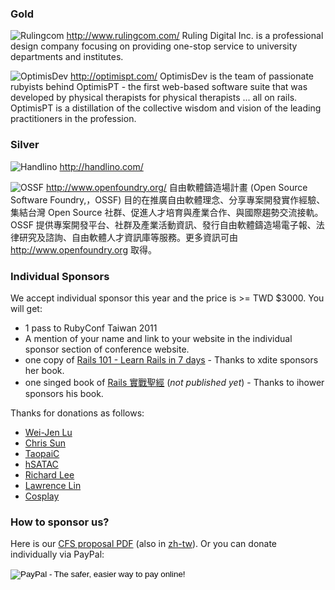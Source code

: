 ### Gold

![Rulingcom](images/sponsors/rulingcom.png)
http://www.rulingcom.com/
Ruling Digital Inc. is a professional design company focusing on providing one-stop service to university departments and institutes.

![OptimisDev](images/sponsors/optimisdev.png)
http://optimispt.com/
OptimisDev is the team of passionate rubyists behind OptimisPT - the first web-based software suite that was developed by physical therapists for physical therapists ... all on rails. OptimisPT is a distillation of the collective wisdom and vision of the leading practitioners in the profession.

### Silver

![Handlino](images/sponsors/handlino.png)
http://handlino.com/

![OSSF](images/sponsors/ossf.png)
http://www.openfoundry.org/
自由軟體鑄造場計畫 (Open Source Software Foundry,，OSSF) 目的在推廣自由軟體理念、分享專案開發實作經驗、集結台灣 Open Source 社群、促進人才培育與產業合作、與國際趨勢交流接軌。OSSF 提供專案開發平台、社群及產業活動資訊、發行自由軟體鑄造場電子報、法律研究及諮詢、自由軟體人才資訊庫等服務。更多資訊可由 http://www.openfoundry.org 取得。

### Individual Sponsors

We accept individual sponsor this year and the price is >= TWD $3000. You will get:

* 1 pass to RubyConf Taiwan 2011
* A mention of your name and link to your website in the individual sponsor section of conference website.
* one copy of [Rails 101 - Learn Rails in 7 days](http://rails-101.logdown.com/) - Thanks to xdite sponsors her book.
* one singed book of [Rails 實戰聖經](http://ihower.tw/rails3) (*not published yet*) - Thanks to ihower sponsors his book.

Thanks for donations as follows:

* [Wei-Jen Lu](https://twitter.com/#!/weijenlu)
* [Chris Sun](https://twitter.com/#!/chrisun)
* [TaopaiC](https://twitter.com/#!/TaopaiC)
* [hSATAC](https://twitter.com/#!/hSATAC)
* [Richard Lee](https://twitter.com/#!/dlackty)
* [Lawrence Lin](https://twitter.com/#!/deduce)
* [Cosplay](http://www.cosplayshopper.com/)

### How to sponsor us?

Here is our [CFS proposal PDF](cfs/rubyconf-cfs-2011-en.pdf) (also in [zh-tw](cfs/rubyconf-cfs-2011.pdf)). Or you can donate individually via PayPal:

<form action="https://www.paypal.com/cgi-bin/webscr" method="post">
<input type="hidden" name="cmd" value="_donations">
<input type="hidden" name="business" value="ihower@gmail.com">
<input type="hidden" name="lc" value="TW">
<input type="hidden" name="item_name" value="RubyConf Taiwan">
<input type="hidden" name="currency_code" value="TWD">
<input type="hidden" name="bn" value="PP-DonationsBF:btn_donate_LG.gif:NonHostedGuest">
<input type="image" src="https://www.paypal.com/en_US/i/btn/btn_donate_LG.gif" border="0" name="submit" alt="PayPal - The safer, easier way to pay online!">
<img alt="" border="0" src="https://www.paypal.com/zh_XC/i/scr/pixel.gif" width="1" height="1">
</form>
